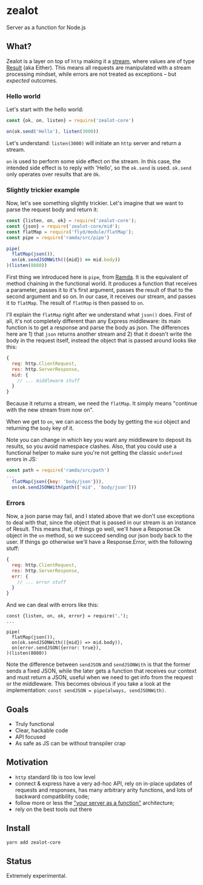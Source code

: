 # zealot

Server as a function for Node.js

## What?

Zealot is a layer on top of `http` making it a [stream](https://github.com/paldepind/flyd),
where values are of type [Result](http://origamitower.github.io/folktale/api/en/folktale.data.result.html)
(aka Either). This means all requests are manipulated with a stream processing
mindset, while errors are not treated as exceptions – but _expected_ outcomes.

### Hello world

Let's start with the hello world:

```js
const {ok, on, listen} = require('zealot-core')

on(ok.send('Hello'), listen(3000))
```

Let's understand: `listen(3000)` will initiate an `http` server and return
a stream.

`on` is used to perform some side effect on the stream. In this case, the
intended side effect is to reply with 'Hello', so the `ok.send` is used.
`ok.send` only operates over results that are `Ok`.

### Slightly trickier example

Now, let's see something slightly trickier. Let's imagine that we want to parse
the request body and return it:

```js
const {listen, on, ok} = require('zealot-core');
const {json} = require('zealot-core/mid');
const flatMap = require('flyd/module/flatMap');
const pipe = require('ramda/src/pipe')

pipe(
  flatMap(json()),
  on(ok.sendJSONWith(({mid}) => mid.body))
)(listen(8080))
```

First thing we introduced here is `pipe`, from [Ramda](http://ramdajs.com/). It
is the equivalent of method chaining in the functional world. It produces a
function that receives a parameter, passes it to it's first argument, passes the
result of that to the second argument and so on. In our case, it receives our
stream, and passes it to `flatMap`. The result of `flatMap` is then passed to
`on`.

I'll explain the `flatMap` right after we understand what `json()` does. First
of all, it's not completely different than any Express middleware: its main
function is to get a response and parse the body as json. The differences here
are 1) that `json` returns another stream and 2) that it doesn't write the body
in the request itself, instead the object that is passed around looks like this:

```js
{
  req: http.ClientRequest,
  res: http.ServerResponse,
  mid: {
    // ... middleware stuff
  }
}
```

Because it returns a stream, we need the `flatMap`. It simply means "continue
with the new stream from now on".

When we get to `on`, we can access the body by getting the `mid` object and
returning the `body` key of it.

Note you can change in which key you want any middleware to deposit its results,
so you avoid namespace clashes. Also, that you could use a functional helper to
make sure you're not getting the classic `undefined` errors in JS:

```js
const path = require('ramda/src/path')
...
  flatMap(json({key: 'body/json'})),
  on(ok.sendJSONWith(path(['mid', 'body/json']))
```

### Errors

Now, a json parse may fail, and I stated above that we don't use exceptions to
deal with that, since the object that is passed in our stream is an instance of
Result. This means that, if things go well, we'll have a Response.Ok object in
the `on` method, so we succeed sending our json body back to the user. If things
go otherwise we'll have a Response.Error, with the following stuff:

```js
{
  req: http.ClientRequest,
  res: http.ServerResponse,
  err: {
    // ... error stuff
  }
}
```

And we can deal with errors like this:

```
const {listen, on, ok, error} = require('.');
...

pipe(
  flatMap(json()),
  on(ok.sendJSONWith(({mid}) => mid.body)),
  on(error.sendJSON({error: true}),
)(listen(8080))
```

Note the difference between `sendJSON` and `sendJSONWith` is that the former
sends a fixed JSON, while the later gets a function that receives our context
and must return a JSON, useful when we need to get info from the request or the
middleware. This becomes obvious if you take a look at the implementation:
`const sendJSON = pipe(always, sendJSONWith)`.

## Goals

- Truly functional
- Clear, hackable code
- API focused
- As safe as JS can be without transpiler crap

## Motivation

- `http` standard lib is too low level
- connect & express have a very ad-hoc API, rely on in-place updates of requests
and responses, has many arbitrary arity functions, and lots of backward
compatibility code;
- follow more or less the ["your server as a function"](https://monkey.org/~marius/funsrv.pdf) architecture;
- rely on the best tools out there

## Install

```sh
yarn add zealot-core
```

## Status

Extremely experimental.

